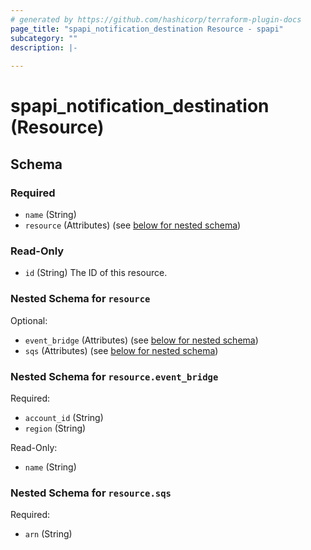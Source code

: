 ```yaml
---
# generated by https://github.com/hashicorp/terraform-plugin-docs
page_title: "spapi_notification_destination Resource - spapi"
subcategory: ""
description: |-
  
---
```


# spapi_notification_destination (Resource)





<!-- schema generated by tfplugindocs -->
## Schema

### Required

- `name` (String)
- `resource` (Attributes) (see [below for nested schema](#nestedatt--resource))

### Read-Only

- `id` (String) The ID of this resource.

<a id="nestedatt--resource"></a>
### Nested Schema for `resource`

Optional:

- `event_bridge` (Attributes) (see [below for nested schema](#nestedatt--resource--event_bridge))
- `sqs` (Attributes) (see [below for nested schema](#nestedatt--resource--sqs))

<a id="nestedatt--resource--event_bridge"></a>
### Nested Schema for `resource.event_bridge`

Required:

- `account_id` (String)
- `region` (String)

Read-Only:

- `name` (String)


<a id="nestedatt--resource--sqs"></a>
### Nested Schema for `resource.sqs`

Required:

- `arn` (String)
